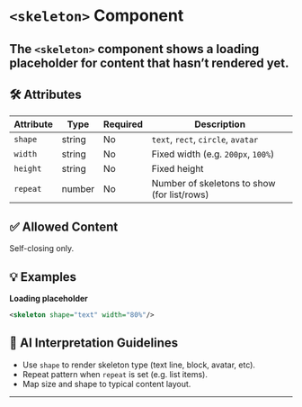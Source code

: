 # `<skeleton>` Component

The `<skeleton>` component shows a loading placeholder for content that hasn’t rendered yet.
---

## 🛠 Attributes
| Attribute | Type | Required | Description |
|-----------|------|----------|-------------|
| `shape` | string | No | `text`, `rect`, `circle`, `avatar` |
| `width` | string | No | Fixed width (e.g. `200px`, `100%`) |
| `height` | string | No | Fixed height |
| `repeat` | number | No | Number of skeletons to show (for list/rows) |

## ✅ Allowed Content
Self-closing only.

## 💡 Examples
**Loading placeholder**
```xml
<skeleton shape="text" width="80%"/>
```

## 🧩 AI Interpretation Guidelines
- Use `shape` to render skeleton type (text line, block, avatar, etc).
- Repeat pattern when `repeat` is set (e.g. list items).
- Map size and shape to typical content layout.
---